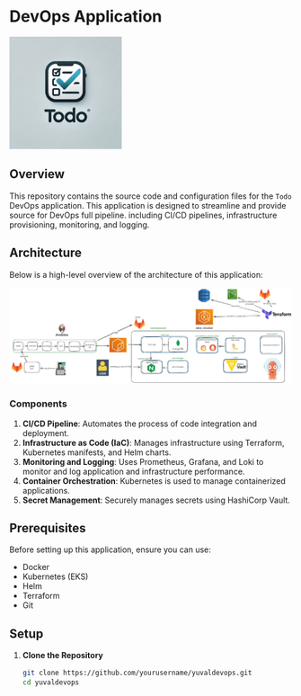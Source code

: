 # DevOps Application

<img src="images/todo.webp" alt="Logo" width="200"/>

## Overview

This repository contains the source code and configuration files for the `Todo` DevOps application. This application is designed to streamline and provide source for DevOps full pipeline. including CI/CD pipelines, infrastructure provisioning, monitoring, and logging.

## Architecture

Below is a high-level overview of the architecture of this application:

![Architecture Diagram](images/architecture.jpeg)

### Components

1. **CI/CD Pipeline**: Automates the process of code integration and deployment.
2. **Infrastructure as Code (IaC)**: Manages infrastructure using Terraform, Kubernetes manifests, and Helm charts.
3. **Monitoring and Logging**: Uses Prometheus, Grafana, and Loki to monitor and log application and infrastructure performance.
4. **Container Orchestration**: Kubernetes is used to manage containerized applications.
5. **Secret Management**: Securely manages secrets using HashiCorp Vault.

## Prerequisites

Before setting up this application, ensure you can use:

- Docker
- Kubernetes (EKS)
- Helm
- Terraform
- Git

## Setup

1. **Clone the Repository**
   ```bash
   git clone https://github.com/yourusername/yuvaldevops.git
   cd yuvaldevops
